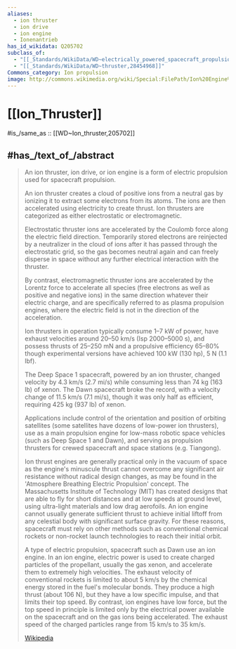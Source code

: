 ```yaml
---
aliases:
  - ion thruster
  - ion drive
  - ion engine
  - Ionenantrieb
has_id_wikidata: Q205702
subclass_of:
  - "[[_Standards/WikiData/WD~electrically_powered_spacecraft_propulsion,648588]]"
  - "[[_Standards/WikiData/WD~thruster,28454968]]"
Commons_category: Ion propulsion
image: http://commons.wikimedia.org/wiki/Special:FilePath/Ion%20Engine%20Test%20Firing%20-%20GPN-2000-000482.jpg
---
```


# [[Ion_Thruster]] 

#is_/same_as :: [[WD~Ion_thruster,205702]] 

## #has_/text_of_/abstract 

> An ion thruster, ion drive, or ion engine 
> is a form of electric propulsion used for spacecraft propulsion. 
> 
> An ion thruster creates a cloud of positive ions from a neutral gas by ionizing it 
> to extract some electrons from its atoms. 
> The ions are then accelerated using electricity to create thrust. 
> Ion thrusters are categorized as either electrostatic or electromagnetic.
>
> Electrostatic thruster ions are accelerated by the Coulomb force along the electric field direction. Temporarily stored electrons are reinjected by a neutralizer in the cloud of ions after it has passed through the electrostatic grid, so the gas becomes neutral again and can freely disperse in space without any further electrical interaction with the thruster. 
>
> By contrast, electromagnetic thruster ions are accelerated by the Lorentz force to accelerate all species (free electrons as well as positive and negative ions) in the same direction whatever their electric charge, and are specifically referred to as plasma propulsion engines, where the electric field is not in the direction of the acceleration.
>
> Ion thrusters in operation typically consume 1–7 kW of power, have exhaust velocities around 20–50 km/s (Isp 2000–5000 s), and possess thrusts of 25–250 mN and a propulsive efficiency 65–80% though experimental versions have achieved 100 kW (130 hp), 5 N (1.1 lbf).
>
> The Deep Space 1 spacecraft, powered by an ion thruster, changed velocity by 4.3 km/s (2.7 mi/s) while consuming less than 74 kg (163 lb) of xenon. The Dawn spacecraft broke the record, with a velocity change of 11.5 km/s (7.1 mi/s), though it was only half as efficient, requiring 425 kg (937 lb) of xenon.
>
> Applications include control of the orientation and position of orbiting satellites (some satellites have dozens of low-power ion thrusters), use as a main propulsion engine for low-mass robotic space vehicles (such as Deep Space 1 and Dawn), and serving as propulsion thrusters for crewed spacecraft and space stations (e.g. Tiangong).
>
> Ion thrust engines are generally practical only in the vacuum of space as the engine's minuscule thrust cannot overcome any significant air resistance without radical design changes, as may be found in the 'Atmosphere Breathing Electric Propulsion' concept. The Massachusetts Institute of Technology (MIT) has created designs that are able to fly for short distances and at low speeds at ground level, using ultra-light materials and low drag aerofoils. An ion engine cannot usually generate sufficient thrust to achieve initial liftoff from any celestial body with significant surface gravity. For these reasons, spacecraft must rely on other methods such as conventional chemical rockets or non-rocket launch technologies to reach their initial orbit.
>
> A type of electric propulsion, spacecraft such as Dawn use an ion engine. In an ion engine, electric power is used to create charged particles of the propellant, usually the gas xenon, and accelerate them to extremely high velocities. The exhaust velocity of conventional rockets is limited to about 5 km/s by the chemical energy stored in the fuel's molecular bonds. They produce a high thrust (about 106 N), but they have a low specific impulse, and that limits their top speed. By contrast, ion engines have low force, but the top speed in principle is limited only by the electrical power available on the spacecraft and on the gas ions being accelerated. The exhaust speed of the charged particles range from 15 km/s to 35 km/s.
>
> [Wikipedia](https://en.wikipedia.org/wiki/Ion%20thruster)  


